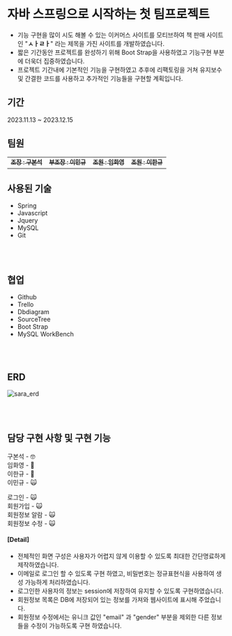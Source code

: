 # 자바 스프링으로 시작하는 첫 팀프로젝트

- 기능 구현을 많이 시도 해볼 수 있는 이커머스 사이트를 모티브하여 책 판매 사이트인 "**ㅅㅏㄹㅏ**" 라는 제목을 가진 사이트를 개발하였습니다.
- 짧은 기간동안 프로젝트를 완성하기 위해 Boot Strap을 사용하였고 기능구현 부분에 더욱더 집중하였습니다.
- 프로젝트 기간내에 기본적인 기능을 구현하였고 추후에 리팩토링을 거쳐 유지보수 및 간결한 코드를 사용하고 추가적인 기능들을 구현할 계획입니다.

## 기간

2023.11.13 ~ 2023.12.15

## 팀원
<table>
  <tbody>
    <tr>
      <td align="center"><a href="https://github.com/rnqhstjr12"><img src="https://avatars.githubusercontent.com/u/136827421?v=4 width="50px;" alt=""/><sub><b>조장 : 구본석</b></sub></td>
      <td align="center"><a href="https://github.com/minkku"><img src="https://avatars.githubusercontent.com/u/97155555?v=4 width="50px;" alt=""/><sub><b>부조장 : 이민규</b></sub></td>
      <td align="center"><a href="https://github.com/hwa0000"><img src="https://avatars.githubusercontent.com/u/149472181?v=4 width="50px;" alt=""/><sub><b>조원 : 임화영</b></sub></td>
      <td align="center"><a href="https://github.com/CastorP0llux"><img src="https://avatars.githubusercontent.com/u/149470847?v=4 width="50px;" alt=""/><sub><b>조원 : 이한규</b></sub></td>
    </tr>
  </tbody>
</table>

## 사용된 기술
- Spring
- Javascript
- Jquery
- MySQL
- Git
<br />
<br />


## 협업

- Github
- Trello
- Dbdiagram
- SourceTree
- Boot Strap
- MySQL WorkBench
<br />
<br />

## ERD

![sara_erd](https://github.com/minkku/java_project/assets/97155555/17783892-f213-4e22-af09-536899856468.PNG)

<br />
<br />

## 담당 구현 사항 및 구현 기능
구본석 - 🤓
<br>
임화영 - 🤕
<br>
이한규 - 🙋
<br>
이민규 - 🙀
<br>

로그인 - 🙀 <br>
회원가입 - 🙀 <br>
회원정보 알람 - 🙀 <br>
회원정보 수정 - 🙀 <br>

#### [Detail]
 - 전체적인 화면 구성은 사용자가 어렵지 않게 이용할 수 있도록 최대한 간단명료하게 제작하였습니다.
 - 이메일로 로그인 할 수 있도록 구현 하였고, 비밀번호는 정규표현식을 사용하여 생성 가능하게 처리하였습니다.
 - 로그인한 사용자의 정보는 session에 저장하여 유지할 수 있도록 구현하였습니다.
 - 회원정보 목록은 DB에 저장되어 있는 정보를 가져와 웹사이트에 표시해 주었습니다.
 - 회원정보 수정에서는 유니크 값인 "email" 과 "gender" 부분을 제외한 다른 정보들을 수정이 가능하도록 구현 하였습니다.
